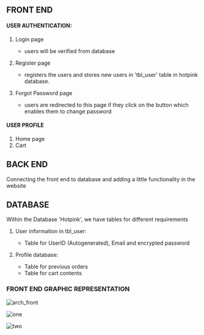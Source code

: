 
## FRONT END


#### USER AUTHENTICATION:
1. Login page  
    - users will be verified from database  
2. Register page
    - registers the users and stores new users in 'tbl_user' table in hotpink database.
  
3. Forgot Password page
    - users are redirected to this page if they click on the button which enables them to change password

#### USER PROFILE
1. Home page 
1. Cart

## BACK END
Connecting the front end to database and adding a little functionality in the website

## DATABASE
Within the Database 'Hotpink', we have tables for different requirements
1. User information in tbl_user:  
      - Table for UserID (Autogenerated), Email and encrypted password 
  
2. Profile database:  
      - Table for previous orders 
      - Table for cart contents


### FRONT END GRAPHIC REPRESENTATION
![arch_front](https://user-images.githubusercontent.com/67188124/141486309-92b534a9-29dd-43e7-829f-ce3d74c586ef.jpeg)

![one](https://user-images.githubusercontent.com/69295385/141489463-dca199c8-0956-4a7b-84cf-fc6a0219241f.jpeg)

![two](https://user-images.githubusercontent.com/69295385/141489507-0fd1604d-787c-43a8-91e1-0ff866623b08.jpeg)




<!-- separate database for username password and other things -->
<!-- tight security -->
<!-- database vs file space -->
<!-- convert images to base 64 -->
